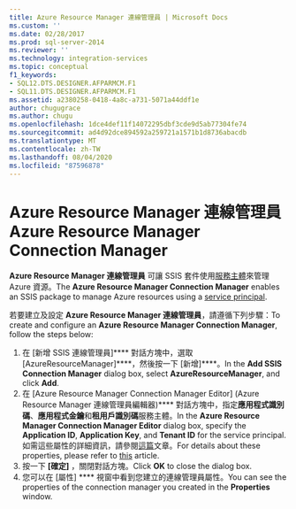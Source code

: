 ```yaml
---
title: Azure Resource Manager 連線管理員 | Microsoft Docs
ms.custom: ''
ms.date: 02/28/2017
ms.prod: sql-server-2014
ms.reviewer: ''
ms.technology: integration-services
ms.topic: conceptual
f1_keywords:
- SQL12.DTS.DESIGNER.AFPARMCM.F1
- SQL11.DTS.DESIGNER.AFPARMCM.F1
ms.assetid: a2380258-0418-4a8c-a731-5071a44ddf1e
author: chugugrace
ms.author: chugu
ms.openlocfilehash: 1dce4def11f14072295dbf3cde9d5ab77304fe74
ms.sourcegitcommit: ad4d92dce894592a259721a1571b1d8736abacdb
ms.translationtype: MT
ms.contentlocale: zh-TW
ms.lasthandoff: 08/04/2020
ms.locfileid: "87596878"
---
```

# <a name="azure-resource-manager-connection-manager"></a><span data-ttu-id="8abf1-102">Azure Resource Manager 連線管理員</span><span class="sxs-lookup"><span data-stu-id="8abf1-102">Azure Resource Manager Connection Manager</span></span>
<span data-ttu-id="8abf1-103">**Azure Resource Manager 連線管理員** 可讓 SSIS 套件使用[服務主體](https://docs.microsoft.com/azure/azure-resource-manager/resource-group-create-service-principal-portal)來管理 Azure 資源。</span><span class="sxs-lookup"><span data-stu-id="8abf1-103">The **Azure Resource Manager Connection Manager** enables an SSIS package to manage Azure resources using a [service principal](https://docs.microsoft.com/azure/azure-resource-manager/resource-group-create-service-principal-portal).</span></span>

<span data-ttu-id="8abf1-104">若要建立及設定 **Azure Resource Manager 連線管理員**，請遵循下列步驟：</span><span class="sxs-lookup"><span data-stu-id="8abf1-104">To create and configure an **Azure Resource Manager Connection Manager**, follow the steps below:</span></span>

1. <span data-ttu-id="8abf1-105">在 [新增 SSIS 連線管理員]\*\*\*\* 對話方塊中，選取 [AzureResourceManager]\*\*\*\*，然後按一下 [新增]\*\*\*\*。</span><span class="sxs-lookup"><span data-stu-id="8abf1-105">In the **Add SSIS Connection Manager** dialog box, select **AzureResourceManager**, and click **Add**.</span></span>
2. <span data-ttu-id="8abf1-106">在 [Azure Resource Manager Connection Manager Editor] (Azure Resource Manager 連線管理員編輯器)\*\*\*\* 對話方塊中，指定**應用程式識別碼**、**應用程式金鑰**和**租用戶識別碼**服務主體。</span><span class="sxs-lookup"><span data-stu-id="8abf1-106">In the **Azure Resource Manager Connection Manager Editor** dialog box, specify the **Application ID**, **Application Key**, and **Tenant ID** for the service principal.</span></span> <span data-ttu-id="8abf1-107">如需這些屬性的詳細資訊，請參閱[這篇](https://docs.microsoft.com/azure/azure-resource-manager/resource-group-create-service-principal-portal)文章。</span><span class="sxs-lookup"><span data-stu-id="8abf1-107">For details about these properties, please refer to [this](https://docs.microsoft.com/azure/azure-resource-manager/resource-group-create-service-principal-portal) article.</span></span>
3. <span data-ttu-id="8abf1-108">按一下 **[確定]** ，關閉對話方塊。</span><span class="sxs-lookup"><span data-stu-id="8abf1-108">Click **OK** to close the dialog box.</span></span>
4. <span data-ttu-id="8abf1-109">您可以在 [屬性] \*\*\*\* 視窗中看到您建立的連線管理員屬性。</span><span class="sxs-lookup"><span data-stu-id="8abf1-109">You can see the properties of the connection manager you created in the **Properties** window.</span></span>
